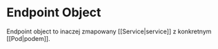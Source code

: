 # Endpoint Object
Endpoint object to inaczej zmapowany [[Service|service]] z konkretnym [[Pod|podem]].